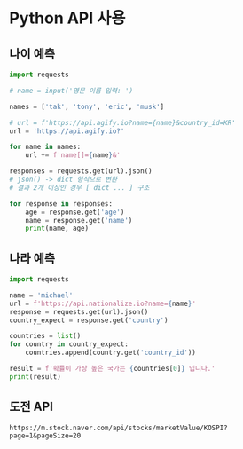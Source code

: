 # Python API 사용

## 나이 예측

```python
import requests

# name = input('영문 이름 입력: ')

names = ['tak', 'tony', 'eric', 'musk']

# url = f'https://api.agify.io?name={name}&country_id=KR'
url = 'https://api.agify.io?'

for name in names:
    url += f'name[]={name}&'

responses = requests.get(url).json()
# json() -> dict 형식으로 변환
# 결과 2개 이상인 경우 [ dict ... ] 구조

for response in responses:
    age = response.get('age')
    name = response.get('name')
    print(name, age)

```

## 나라 예측

```python
import requests

name = 'michael'
url = f'https://api.nationalize.io?name={name}'
response = requests.get(url).json()
country_expect = response.get('country')

countries = list()
for country in country_expect:
    countries.append(country.get('country_id'))

result = f'확률이 가장 높은 국가는 {countries[0]} 입니다.'
print(result)
```

## 도전 API

`https://m.stock.naver.com/api/stocks/marketValue/KOSPI?page=1&pageSize=20`

